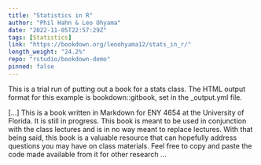 ```yaml
---
title: "Statistics in R"
author: "Phil Hahn & Leo Ohyama"
date: "2022-11-05T22:57:29Z"
tags: [Statistics]
link: "https://bookdown.org/leoohyama12/stats_in_r/"
length_weight: "24.2%"
repo: "rstudio/bookdown-demo"
pinned: false
---
```


<p>This is a trial run of putting out a book for a stats class.
The HTML output format for this example is bookdown::gitbook,
set in the _output.yml file.</p> [...] This is a book written in Markdown for ENY 4654 at the University of Florida. It is still in progress. This book is meant to be used in conjunction with the class lectures and is in no way meant to replace lectures. With that being said, this book is a valuable resource that can hopefully address questions you may have on class materials. Feel free to copy and paste the code made available from it for other research ...
